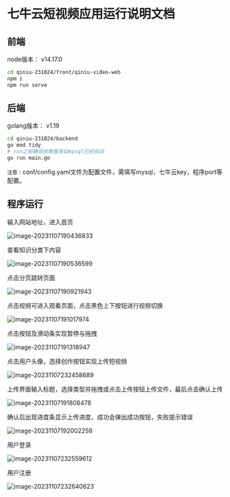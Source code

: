 # 七牛云短视频应用运行说明文档

## 前端

node版本： v14.17.0

```bash
cd qiniu-231024/front/qiniu-video-web
npm i
npm run serve
```

## 后端

golang版本： v1.19

```bash
cd qiniu-231024/backend
go mod tidy
# run之前确保依赖服务如mysql已经启动
go run main.go
```

`注意：`conf/config.yaml文件为配置文件，需填写mysql，七牛云key，程序port等配置。



## 程序运行

输入网站地址，进入首页

![image-20231107190436833](.\img\image-20231107190436833.png)

查看知识分类下内容

![image-20231107190536599](.\img\image-20231107190536599.png)

点击分页跳转页面

![image-20231107190921943](.\img\image-20231107190921943.png)

点击视频可进入观看页面，点击黑色上下按钮进行视频切换

![image-20231107191017974](.\img\image-20231107191017974.png)

点击按钮及滑动条实现暂停与拖拽

![image-20231107191318947](.\img\image-20231107191318947.png)

点击用户头像，选择创作按钮实现上传短视频

![image-20231107232458689](.\img\image-20231107232458689.png)

上传界面输入标题，选择类型并拖拽或点击上传按钮上传文件，最后点击确认上传

![image-20231107191808478](.\img\image-20231107191808478.png)

确认后出现进度条显示上传进度，成功会弹出成功按钮，失败提示错误

![image-20231107192002258](.\img\image-20231107192002258.png)

用户登录

![image-20231107232559612](.\img\image-20231107232559612.png)

用户注册

![image-20231107232640623](.\img\image-20231107232640623.png)
